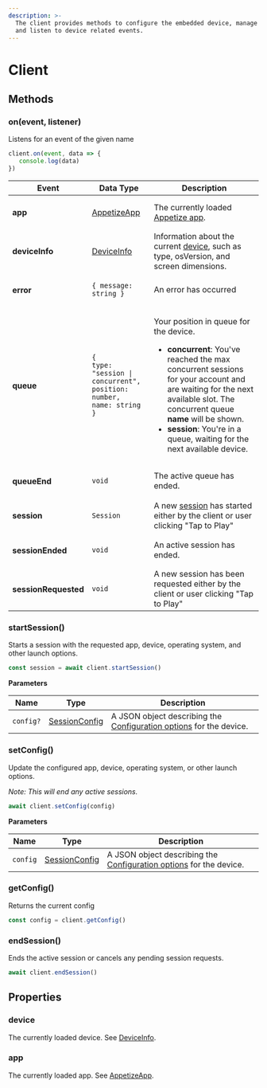 ```yaml
---
description: >-
  The client provides methods to configure the embedded device, manage sessions
  and listen to device related events.
---
```


# Client

## Methods <a href="#on-client" id="on-client"></a>

### on(event, listener) <a href="#on-client" id="on-client"></a>

Listens for an event of the given name

```typescript
client.on(event, data => {
   console.log(data)
})
```

<table data-full-width="false"><thead><tr><th>Event</th><th>Data Type</th><th>Description</th></tr></thead><tbody><tr><td><h4><strong>app</strong></h4></td><td><a href="types/appetizeapp.md">AppetizeApp</a></td><td>The currently loaded <a href="client.md#app-1">Appetize app</a>.</td></tr><tr><td><h4><strong>deviceInfo</strong></h4></td><td><a href="types/deviceinfo.md">DeviceInfo</a></td><td>Information about the current <a href="client.md#device">device</a>, such as type, osVersion, and screen dimensions.</td></tr><tr><td><h4><strong>error</strong></h4></td><td><code>{ message: string }</code></td><td>An error has occurred</td></tr><tr><td><h4><strong>queue</strong></h4></td><td><code>{</code> <br>  <code>type: "session | concurrent",</code> <br>  <code>position: number,</code><br>  <code>name: string</code> <br><code>}</code></td><td><p>Your position in queue for the device.</p><ul><li><strong>concurrent</strong>: You've reached the max concurrent sessions for your account and are waiting for the next available slot. The concurrent queue <strong>name</strong> will be shown.</li><li><strong>session</strong>: You're in a queue, waiting for the next available device.</li></ul></td></tr><tr><td><h4>queueEnd</h4></td><td><code>void</code></td><td>The active queue has ended.</td></tr><tr><td><h4><strong>session</strong></h4></td><td><code>Session</code></td><td>A new <a href="session.md">session</a> has started either by the client or user clicking "Tap to Play"</td></tr><tr><td><h4><strong>sessionEnded</strong></h4></td><td><code>void</code></td><td>An active session has ended.</td></tr><tr><td><h4><strong>sessionRequested</strong></h4></td><td><code>void</code></td><td>A new session has been requested either by the client or user clicking "Tap to Play"</td></tr></tbody></table>

### startSession()

Starts a session with the requested app, device, operating system, and other launch options.

```typescript
const session = await client.startSession()
```

**Parameters**

| Name      | Type                                    | Description                                                                                                     |
| --------- | --------------------------------------- | --------------------------------------------------------------------------------------------------------------- |
| `config?` | [SessionConfig](types/sessionconfig.md) | A JSON object describing the [Configuration options](../configuration.md#configuration-options) for the device. |

### setConfig()

Update the configured app, device, operating system, or other launch options.

_Note: This will end any active sessions._

```typescript
await client.setConfig(config)
```

**Parameters**

| Name     | Type                                    | Description                                                                                                     |
| -------- | --------------------------------------- | --------------------------------------------------------------------------------------------------------------- |
| `config` | [SessionConfig](types/sessionconfig.md) | A JSON object describing the [Configuration options](../configuration.md#configuration-options) for the device. |

### getConfig()

Returns the current config

```javascript
const config = client.getConfig()
```

### endSession()

Ends the active session or cancels any pending session requests.

```typescript
await client.endSession()
```

## Properties

### device

The currently loaded device. See [DeviceInfo](types/deviceinfo.md).

### app

The currently loaded app. See [AppetizeApp](types/appetizeapp.md).

